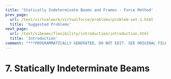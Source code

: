 ```yaml
---
title: 'Statically Indeterminate Beams and Frames - Force Method'
prev_page:
  url: /text/virtualwork/virtualforce/problems/problem-set-1.html
  title: 'Suggested Problems'
next_page:
  url: /text/sibeams/flexibility/introduction/introduction.html
  title: 'Introduction'
comment: "***PROGRAMMATICALLY GENERATED, DO NOT EDIT. SEE ORIGINAL FILES IN /content***"
---
```

# 7. Statically Indeterminate Beams

